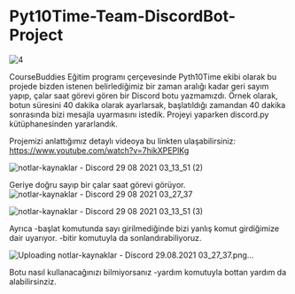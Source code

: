 # Pyt10Time-Team-DiscordBot-Project


![4](https://user-images.githubusercontent.com/72699045/131234065-77b15a64-01f8-4e35-bfed-11507e02b8a2.png)



CourseBuddies Eğitim programı çerçevesinde Pyth10Time ekibi olarak bu projede bizden istenen belirlediğimiz bir zaman aralığı kadar geri sayım yapıp, çalar saat görevi gören bir Discord botu yazmamızdı. Örnek olarak, botun süresini 40 dakika olarak ayarlarsak, başlatıldığı zamandan 40 dakika sonrasında bizi mesajla uyarmasını istedik. Projeyi yaparken discord.py kütüphanesinden yararlandık.

Projemizi anlattığımız detaylı videoya bu linkten ulaşabilirsiniz:
https://www.youtube.com/watch?v=7hikXPEPlKg

![notlar-kaynaklar - Discord 29 08 2021 03_13_51 (2)](https://user-images.githubusercontent.com/72699045/131234114-79830f23-62d4-4195-83fd-f80b77d0b424.png)

Geriye doğru sayıp bir çalar saat görevi görüyor.![notlar-kaynaklar - Discord 29 08 2021 03_27_37](https://user-images.githubusercontent.com/72699045/131234274-c0ab3cc7-87a9-4869-873f-c4a95aaad1e1.png)



![notlar-kaynaklar - Discord 29 08 2021 03_13_51 (3)](https://user-images.githubusercontent.com/72699045/131234136-f95c9ba9-67eb-40ce-a6cc-baf32e5c8331.png)

Ayrıca -başlat komutunda sayı girilmediğinde bizi yanlış komut girdiğimize dair uyarıyor.
-bitir komutuyla da sonlandırabiliyoruz.

![Uploading notlar-kaynaklar - Discord 29.08.2021 03_27_37.png…]()

Botu nasıl kullanacağınızı bilmiyorsanız -yardım komutuyla bottan yardım da alabilirsinziz.


